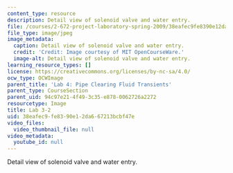 ```yaml
---
content_type: resource
description: Detail view of solenoid valve and water entry.
file: /courses/2-672-project-laboratory-spring-2009/38eafec9fe8390e12da667213bcbf47e_lab3-2.jpg
file_type: image/jpeg
image_metadata:
  caption: Detail view of solenoid valve and water entry.
  credit: 'Credit: Image courtesy of MIT OpenCourseWare.'
  image-alt: Detail view of solenoid valve and water entry.
learning_resource_types: []
license: https://creativecommons.org/licenses/by-nc-sa/4.0/
ocw_type: OCWImage
parent_title: 'Lab 4: Pipe Clearing Fluid Transients'
parent_type: CourseSection
parent_uid: 94c97e21-4f49-3c35-e878-0062726a2272
resourcetype: Image
title: Lab 3-2
uid: 38eafec9-fe83-90e1-2da6-67213bcbf47e
video_files:
  video_thumbnail_file: null
video_metadata:
  youtube_id: null
---
```

Detail view of solenoid valve and water entry.